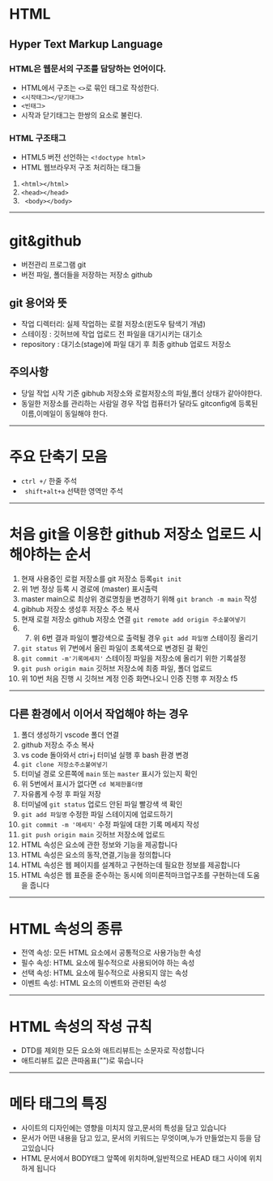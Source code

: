 # HTML
## Hyper Text Markup Language
### HTML은 웹문서의 구조를 담당하는 언어이다.
* HTML에서 구조는 `<>`로 묶인 태그로 작성한다.
* `<시작태그></닫기태그>`
* `<빈태그>`
* 시작과 닫기태그는 한쌍의 요소로 불린다.
### HTML 구조태그
* HTML5 버전 선언하는 `<!doctype html>`
* HTML 웹브라우저 구조 처리하는 태그들
1. `<html></html>`
2. `<head></head>`
3. ` <body></body>`
----
# git&github
* 버전관리 프로그램 git
* 버전 파일, 폴더들을 저장하는 저장소 github
## git 용어와 뜻
* 작업 디렉터리: 실제 작업하는 로컬 저장소(윈도우 탐색기 개념)
* 스테이징 : 깃허브에 작업 업로드 전 파일을 대기시키는 대기소
* repository : 대기소(stage)에 파일 대기 후 최종 github 업로드 저장소
## 주의사항
* 당일 작업 시작 기준 gibhub 저장소와 로컬저장소의 파일,폴더 상태가 같아야한다.
* 동일한 저장소를 관리하는 사람일 경우  작업 컴퓨터가 달라도 gitconfig에 등록된 이름,이메일이 동일해야 한다.
 ---
 # 주요 단축기 모음
 * `ctrl +/` 한줄 주석
 *  ` shift+alt+a` 선택한 영역만 주석
 ----
 # 처음 git을 이용한 github 저장소 업로드 시 해야하는 순서
 1. 현재 사용중인 로컬 저장소를 git 저장소 등록`git init`
 2. 위 1번 정상 등록 시 경로에 (master) 표시출력
 3. master main으로 최상위 경로명칭을 변경하기 위해 `git branch -m main` 작성
 4. gibhub 저장소 생성후 저장소 주소 복사
 5. 현재 로컬 저장소 github 저장소 연결 `git remote add origin 주소붙여넣기`
 6.  7. 위 6번 결과 파일이 빨강색으로 출력될 경우 `git add 파일명` 스테이징 올리기
 8. `git status` 위 7번에서 올린 파일이 초록색으로 변경된 걸 확인
 9. `git commit -m'기록메세지'` 스테이징 파일을 저장소에 올리기 위한 기록설정
10. `git push origin main` 깃허브 저장소에 최종 파일, 폴더 업로드
11. 위 10번 처음 진행 시 깃허브 계정 인증 화면나오니 인증 진행 후 저장소 f5
----
## 다른 환경에서 이어서 작업해야 하는 경우
1. 폴더 생성하기 vscode 폴더 연결
2. github 저장소 주소 복사
3. vs code 돌아와서 ctri+j 터미널 실행 후 bash 환경 변경
4. `git clone 저장소주소붙여넣기`
5. 터미널 경로 오른쪽에 `main` 또는 `master` 표시가 있는지 확인
6. 위 5번에서 표시가 없다면 `cd 복제한폴더명`
7. 자유롭게 수정 후 파일 저장
8. 터미널에 `git status` 업로드 안된 파일 빨강색 색 확인
9. `git add 파일명` 수정한 파일 스테이지에 업로드하기
10. `git commit -m '메세지'` 수정 파일에 대한 기록 메세지 작성
11. `git push origin main`  깃허브 저장소에 업로드
12. HTML 속성은 요소에 관한 정보와 기능을 제공합니다
13. HTML 속성은 요소의 동작,연결,기능을 정의합니다
14. HTML 속성은 웹 페이지를 설계하고 구현하는데 필요한 정보를 제공합니다
15. HTML 속성은 웹 표준을 준수하는 동시에 의미론적마크업구조를 구현하는데 도움을 줍니다
----
# HTML 속성의 종류
* 전역 속성: 모든 HTML 요소에서 공통적으로 사용가능한 속성
* 필수 속성: HTML 요소에 필수적으로 사용되어야 하는  속성
* 선택 속성: HTML 요소에 필수적으로 사용되지 않는 속성
* 이벤트 속성: HTML 요소의 이벤트와 관련된 속성
----
# HTML 속성의 작성 규칙
* DTD를 제외한 모든 요소와 애트리뷰트는 소문자로 작성합니다
* 애트리뷰트 값은 큰따옴표("")로 묶습니다
----
# 메타 태그의 특징
* 사이트의 디자인에는 영향을 미치지 않고,문서의 특성을 담고 있습니다
* 문서가 어떤 내용을 담고 있고, 문서의 키워드는 무엇이며,누가 만들었는지 등을 담고있습니다
* HTML 문서에서 BODY태그 앞쪽에 위치하며,일반적으로 HEAD 태그 사이에 위치하게 됩니다